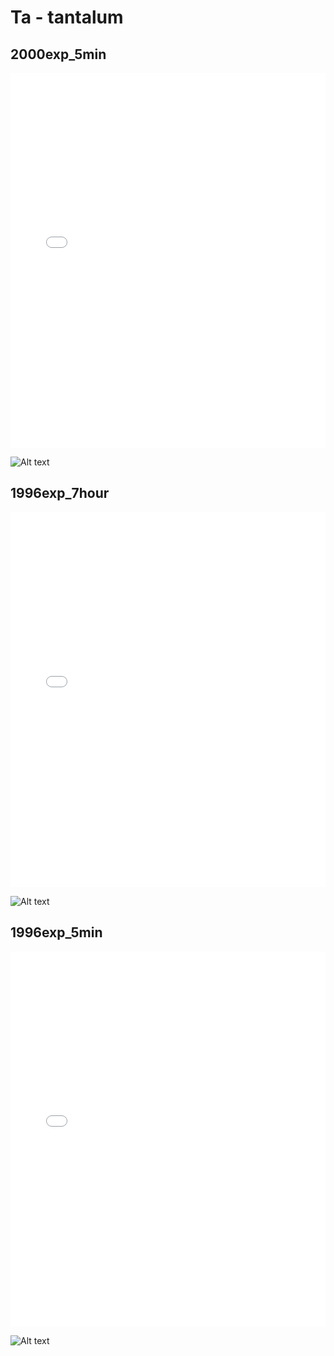 # Ta - tantalum

## 2000exp_5min

<iframe src="../Ta_2000exp_5min.html" width="100%" height="600px" frameborder="0"></iframe>

![Alt text](Ta_2000exp_5min.png)

## 1996exp_7hour

<iframe src="../Ta_1996exp_7hour.html" width="100%" height="600px" frameborder="0"></iframe>

![Alt text](Ta_1996exp_7hour.png)

## 1996exp_5min

<iframe src="../Ta_1996exp_5min.html" width="100%" height="600px" frameborder="0"></iframe>

![Alt text](Ta_1996exp_5min.png)


